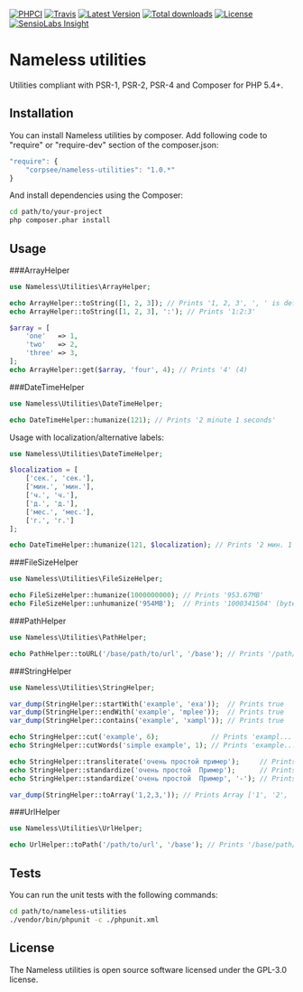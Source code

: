 [![PHPCI](http://phpci.corpsee.com/build-status/image/8?branch=master&label=PHPCI&style=flat-square)](http://phpci.corpsee.com/build-status/view/8?branch=master)
[![Travis](https://img.shields.io/travis/corpsee/nameless-utilities/master.svg?label=Travis&style=flat-square)](https://travis-ci.org/corpsee/nameless-utilities?branch=master)
[![Latest Version](https://img.shields.io/packagist/v/corpsee/nameless-utilities.svg?label=Version&style=flat-square)](https://packagist.org/packages/corpsee/nameless-utilities)
[![Total downloads](https://img.shields.io/packagist/dt/corpsee/nameless-utilities.svg?label=Downloads&style=flat-square)](https://packagist.org/packages/corpsee/nameless-utilities)
[![License](https://img.shields.io/packagist/l/corpsee/nameless-utilities.svg?label=License&style=flat-square)](https://packagist.org/packages/corpsee/nameless-utilities)
[![SensioLabs Insight](https://img.shields.io/sensiolabs/i/b0f43135-8362-4601-8a11-aff023fe3815.svg?label=Insight&style=flat-square)](https://insight.sensiolabs.com/projects/b0f43135-8362-4601-8a11-aff023fe3815)

Nameless utilities
==================

Utilities compliant with PSR-1, PSR-2, PSR-4 and Composer for PHP 5.4+.

Installation
------------

You can install Nameless utilities by composer. Add following code to "require" or "require-dev" section of the composer.json:

```javascript
"require": {
    "corpsee/nameless-utilities": "1.0.*"
}
```

And install dependencies using the Composer:

```bash
cd path/to/your-project
php composer.phar install
```

Usage
-----

###ArrayHelper

```php
use Nameless\Utilities\ArrayHelper;

echo ArrayHelper::toString([1, 2, 3]); // Prints '1, 2, 3', ', ' is default separator
echo ArrayHelper::toString([1, 2, 3], ':'); // Prints '1:2:3'

$array = [
    'one'   => 1,
    'two'   => 2,
    'three' => 3,
];
echo ArrayHelper::get($array, 'four', 4); // Prints '4' (4)
```

###DateTimeHelper

```php
use Nameless\Utilities\DateTimeHelper;

echo DateTimeHelper::humanize(121); // Prints '2 minute 1 seconds'
```

Usage with localization/alternative labels:

```php
use Nameless\Utilities\DateTimeHelper;

$localization = [
    ['сек.', 'сек.'],
    ['мин.', 'мин.'],
    ['ч.', 'ч.'],
    ['д.', 'д.'],
    ['мес.', 'мес.'],
    ['г.', 'г.']
];

echo DateTimeHelper::humanize(121, $localization); // Prints '2 мин. 1 сек.'
```

###FileSizeHelper

```php
use Nameless\Utilities\FileSizeHelper;

echo FileSizeHelper::humanize(1000000000); // Prints '953.67MB'
echo FileSizeHelper::unhumanize('954MB');  // Prints '1000341504' (bytes)
```

###PathHelper

```php
use Nameless\Utilities\PathHelper;

echo PathHelper::toURL('/base/path/to/url', '/base'); // Prints '/path/to/url'
```

###StringHelper

```php
use Nameless\Utilities\StringHelper;

var_dump(StringHelper::startWith('example', 'exa'));  // Prints true
var_dump(StringHelper::endWith('example', 'mplee'));  // Prints true
var_dump(StringHelper::contains('example', 'xampl')); // Prints true

echo StringHelper::cut('example', 6);             // Prints 'exampl...', '...' is default suffix
echo StringHelper::cutWords('simple example', 1); // Prints 'example...', '...' is default suffix

echo StringHelper::transliterate('очень простой пример');     // Prints transliterated 'ochen prostoj primer'
echo StringHelper::standardize('очень простой  Пример');      // Prints standardizated 'ochen_prostoj_primer', '_' is default words separator
echo StringHelper::standardize('очень простой  Пример', '-'); // Prints 'ochen-prostoj-primer', use '-' for slugify string

var_dump(StringHelper::toArray('1,2,3,')); // Prints Array ['1', '2', '3'], ',' is default separator
```

###UrlHelper

```php
use Nameless\Utilities\UrlHelper;

echo UrlHelper::toPath('/path/to/url', '/base'); // Prints '/base/path/to/url'
```

Tests
-----

You can run the unit tests with the following commands:

```bash
cd path/to/nameless-utilities
./vendor/bin/phpunit -c ./phpunit.xml
```

License
-------

The Nameless utilities is open source software licensed under the GPL-3.0 license.
